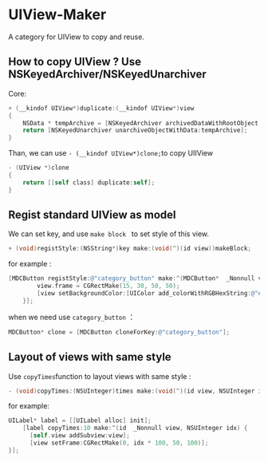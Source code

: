 # UIView-Maker
A category for UIView to copy and reuse.

## How to copy UIView ? Use NSKeyedArchiver/NSKeyedUnarchiver

Core:

```objective-c
+ (__kindof UIView*)duplicate:(__kindof UIView*)view
{
    NSData * tempArchive = [NSKeyedArchiver archivedDataWithRootObject:view];
    return [NSKeyedUnarchiver unarchiveObjectWithData:tempArchive];
}
```

Than, we can use `- (__kindof UIView*)clone;`to copy UIIView

```objective-c
- (UIView *)clone
{
    return [[self class] duplicate:self];
}
```

## Regist standard UIView as model

We can set key, and use `make block ` to set style of this view.

```objective-c
+ (void)registStyle:(NSString*)key make:(void(^)(id view))makeBlock;
```

for example : 

```objective-c
[MDCButton registStyle:@"category_button" make:^(MDCButton*  _Nonnull view) {
        view.frame = CGRectMake(15, 30, 50, 50);
        [view setBackgroundColor:[UIColor add_colorWithRGBHexString:@"#178EDA"] forState:UIControlStateNormal];
    }];
```

when we need use `category_button` ：

```objective-c
MDCButton* clone = [MDCButton cloneForKey:@"category_button"];
```

## Layout of views with same style

Use `copyTimes`function to layout views with same style : 

```objective-c
- (void)copyTimes:(NSUInteger)times make:(void(^)(id view, NSUInteger idx))makeBlock;
```

for example:

```objective-c
UILabel* label = [[UILabel alloc] init];
    [label copyTimes:10 make:^(id  _Nonnull view, NSUInteger idx) {
      [self.view addSubview:view];
      [view setFrame:CGRectMake(0, idx * 100, 50, 100)];
}];
```

